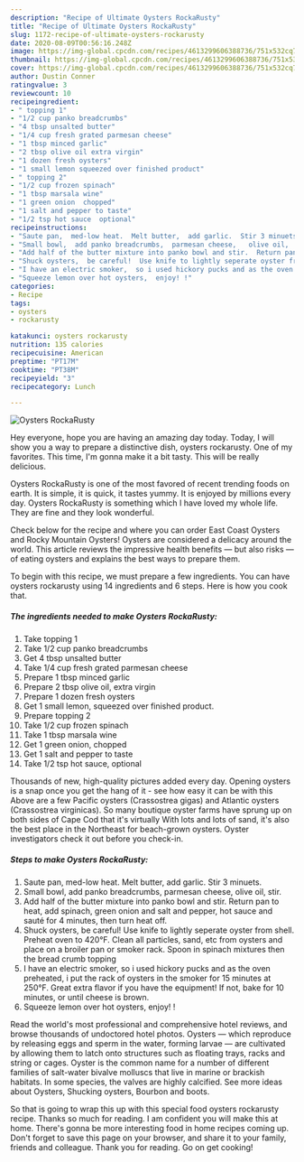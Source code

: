 ```yaml
---
description: "Recipe of Ultimate Oysters RockaRusty"
title: "Recipe of Ultimate Oysters RockaRusty"
slug: 1172-recipe-of-ultimate-oysters-rockarusty
date: 2020-08-09T00:56:16.248Z
image: https://img-global.cpcdn.com/recipes/4613299606388736/751x532cq70/oysters-rockarusty-recipe-main-photo.jpg
thumbnail: https://img-global.cpcdn.com/recipes/4613299606388736/751x532cq70/oysters-rockarusty-recipe-main-photo.jpg
cover: https://img-global.cpcdn.com/recipes/4613299606388736/751x532cq70/oysters-rockarusty-recipe-main-photo.jpg
author: Dustin Conner
ratingvalue: 3
reviewcount: 10
recipeingredient:
- " topping 1"
- "1/2 cup panko breadcrumbs"
- "4 tbsp unsalted butter"
- "1/4 cup fresh grated parmesan cheese"
- "1 tbsp minced garlic"
- "2 tbsp olive oil extra virgin"
- "1 dozen fresh oysters"
- "1 small lemon squeezed over finished product"
- " topping 2"
- "1/2 cup frozen spinach"
- "1 tbsp marsala wine"
- "1 green onion  chopped"
- "1 salt and pepper to taste"
- "1/2 tsp hot sauce  optional"
recipeinstructions:
- "Saute pan,  med-low heat.  Melt butter,  add garlic.  Stir 3 minuets."
- "Small bowl,  add panko breadcrumbs,  parmesan cheese,   olive oil,  stir."
- "Add half of the butter mixture into panko bowl and stir.  Return pan to heat,  add spinach, green onion and salt and pepper,  hot sauce and sauté for 4 minutes,  then turn heat off."
- "Shuck oysters,  be careful!  Use knife to lightly seperate oyster from shell. Preheat oven to 420°F.  Clean all particles,  sand, etc from oysters and place on a broiler pan or smoker rack.  Spoon in spinach mixtures then the bread crumb topping"
- "I have an electric smoker,  so i used hickory pucks and as the oven preheated,  i put the rack of oysters in the smoker for 15 minutes at 250°F.  Great extra flavor if you have the equipment!  If not,  bake for 10 minutes,  or until cheese is brown."
- "Squeeze lemon over hot oysters,  enjoy! !"
categories:
- Recipe
tags:
- oysters
- rockarusty

katakunci: oysters rockarusty 
nutrition: 135 calories
recipecuisine: American
preptime: "PT17M"
cooktime: "PT38M"
recipeyield: "3"
recipecategory: Lunch

---
```



![Oysters RockaRusty](https://img-global.cpcdn.com/recipes/4613299606388736/751x532cq70/oysters-rockarusty-recipe-main-photo.jpg)

Hey everyone, hope you are having an amazing day today. Today, I will show you a way to prepare a distinctive dish, oysters rockarusty. One of my favorites. This time, I'm gonna make it a bit tasty. This will be really delicious.

Oysters RockaRusty is one of the most favored of recent trending foods on earth. It is simple, it is quick, it tastes yummy. It is enjoyed by millions every day. Oysters RockaRusty is something which I have loved my whole life. They are fine and they look wonderful.

Check below for the recipe and where you can order East Coast Oysters and Rocky Mountain Oysters! Oysters are considered a delicacy around the world. This article reviews the impressive health benefits — but also risks — of eating oysters and explains the best ways to prepare them.


To begin with this recipe, we must prepare a few ingredients. You can have oysters rockarusty using 14 ingredients and 6 steps. Here is how you cook that.

<!--inarticleads1-->

##### The ingredients needed to make Oysters RockaRusty:

1. Take  topping 1
1. Take 1/2 cup panko breadcrumbs
1. Get 4 tbsp unsalted butter
1. Take 1/4 cup fresh grated parmesan cheese
1. Prepare 1 tbsp minced garlic
1. Prepare 2 tbsp olive oil, extra virgin
1. Prepare 1 dozen fresh oysters
1. Get 1 small lemon, squeezed over finished product.
1. Prepare  topping 2
1. Take 1/2 cup frozen spinach
1. Take 1 tbsp marsala wine
1. Get 1 green onion,  chopped
1. Get 1 salt and pepper to taste
1. Take 1/2 tsp hot sauce,  optional


Thousands of new, high-quality pictures added every day. Opening oysters is a snap once you get the hang of it - see how easy it can be with this Above are a few Pacific oysters (Crassostrea gigas) and Atlantic oysters (Crassostrea virginicas). So many boutique oyster farms have sprung up on both sides of Cape Cod that it&#39;s virtually With lots and lots of sand, it&#39;s also the best place in the Northeast for beach-grown oysters. Oyster investigators check it out before you check-in. 

<!--inarticleads2-->

##### Steps to make Oysters RockaRusty:

1. Saute pan,  med-low heat.  Melt butter,  add garlic.  Stir 3 minuets.
1. Small bowl,  add panko breadcrumbs,  parmesan cheese,   olive oil,  stir.
1. Add half of the butter mixture into panko bowl and stir.  Return pan to heat,  add spinach, green onion and salt and pepper,  hot sauce and sauté for 4 minutes,  then turn heat off.
1. Shuck oysters,  be careful!  Use knife to lightly seperate oyster from shell. Preheat oven to 420°F.  Clean all particles,  sand, etc from oysters and place on a broiler pan or smoker rack.  Spoon in spinach mixtures then the bread crumb topping
1. I have an electric smoker,  so i used hickory pucks and as the oven preheated,  i put the rack of oysters in the smoker for 15 minutes at 250°F.  Great extra flavor if you have the equipment!  If not,  bake for 10 minutes,  or until cheese is brown.
1. Squeeze lemon over hot oysters,  enjoy! !


Read the world&#39;s most professional and comprehensive hotel reviews, and browse thousands of undoctored hotel photos. Oysters — which reproduce by releasing eggs and sperm in the water, forming larvae — are cultivated by allowing them to latch onto structures such as floating trays, racks and string or cages. Oyster is the common name for a number of different families of salt-water bivalve molluscs that live in marine or brackish habitats. In some species, the valves are highly calcified. See more ideas about Oysters, Shucking oysters, Bourbon and boots. 

So that is going to wrap this up with this special food oysters rockarusty recipe. Thanks so much for reading. I am confident you will make this at home. There's gonna be more interesting food in home recipes coming up. Don't forget to save this page on your browser, and share it to your family, friends and colleague. Thank you for reading. Go on get cooking!
